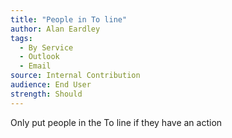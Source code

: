 ```yaml
---
title: "People in To line"
author: Alan Eardley
tags: 
  - By Service
  - Outlook
  - Email
source: Internal Contribution
audience: End User
strength: Should
---
```

Only put people in the To line if they have an action
